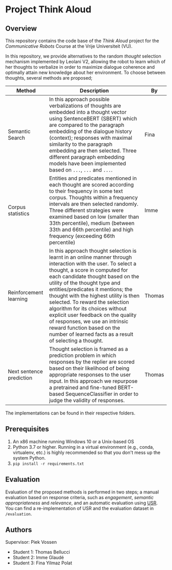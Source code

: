 # Project Think Aloud

## Overview

This repository contains the code base of the _Think Aloud_ project for the _Communicative Robots_ Course at the Vrije Universiteit (VU).

In this repository, we provide alternatives to the random _thought_ selection mechanism implemented by Leolani V2, allowing the robot to learn which of her thoughts to verbalize in order to maximize dialogue coherence and optimally attain new knowledge about her environment. To choose between thoughts, several methods are proposed;

| Method        | Description | By |
|---------------|-------------|----|
| Semantic Search | In this approach possible verbalizations of thoughts are embedded into a thought vector using SentenceBERT (SBERT) which are compared to the paragraph embedding of the dialogue history (context); responses with maximal similarity to the paragraph embedding are then selected. Three different paragraph embedding models have been implemented based on `...`, `...` and `...`.| Fina |
| Corpus statistics    | Entities and predicates mentioned in each thought are scored according to their frequency in some text corpus. Thoughts within a frequency intervals are then selected randomly. Three different strategies were examined based on low (smaller than 33th percentile), medium (between 33th and 66th percentile) and high frequency (exceeding 66th percentile) | Imme |
| Reinforcement learning | In this approach thought selection is learnt in an online manner through interaction with the user. To select a thought, a score in computed for each candidate thought based on the utility of the thought type and entities/predicates it mentions; the thought with the highest utility is then selected. To reward the selection algorithm for its choices without explicit user feedback on the quality of responses, we use an intrinsic reward function based on the number of learned facts as a result of selecting a thought. | Thomas |
| Next sentence prediction | Thought selection is framed as a prediction problem in which responses by the replier are scored based on their likelihood of being appropriate responses to the user input. In this approach we repurpose a pretrained and fine-tuned BERT-based SequenceClassifier in order to judge the validity of responses. | Thomas |

The implementations can be found in their respective folders.

## Prerequisites

1. An x86 machine running Windows 10 or a Unix-based OS
1. Python 3.7 or higher. Running in a virtual environment (e.g., conda, virtualenv, etc.) is highly recommended so that you don't mess up the system Python.
1. `pip install -r requirements.txt`

## Evaluation

Evaluation of the proposed methods is performed in two steps; a manual evaluation based on response criteria, such as *engagement*, *semantic appropriateness* and *relevance*, and an automatic evaluation using [USR](https://github.com/Shikib/usr). You can find a re-implementation of USR and the evaluation dataset in `/evaluation`.

## Authors

Supervisor: Piek Vossen

- Student 1: Thomas Bellucci
- Student 2: Imme Glaudé
- Student 3: Fina Yilmaz Polat
